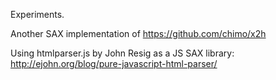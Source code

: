 Experiments.

Another SAX implementation of https://github.com/chimo/x2h

Using htmlparser.js by John Resig as a JS SAX library: http://ejohn.org/blog/pure-javascript-html-parser/

